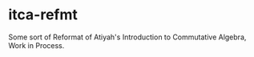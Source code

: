 # itca-refmt
Some sort of Reformat of Atiyah's Introduction to Commutative Algebra, Work in Process.
